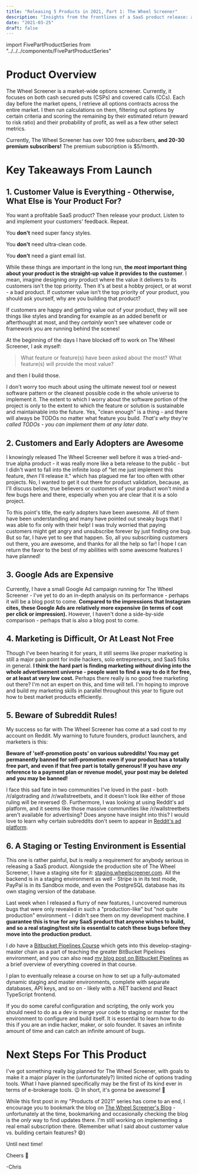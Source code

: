 ```yaml
---
title: "Releasing 5 Products in 2021, Part 1: The Wheel Screener"
description: "Insights from the frontlines of a SaaS product release: an advanced cash secured put (CSP) and covered call (CC) options screener."
date: "2021-03-25"
draft: false
---
```


import FivePartProductSeries from "../../../components/FivePartProductSeries"

<FivePartProductSeries dontLinkURL="/blog/releasing-5-products-in-2021-part-1-the-wheel-screener" isProductPage="true"/>

<!-- Stuff for medium: -->
<!-- # Greetings!

Hi everyone! You may recognize me from other full stack posts I've published here in The Startup relating to specific software challenges, some of which include:

https://medium.com/swlh/extending-react-standard-types-to-allow-for-children-as-a-function-ba7fdde52e0b

https://medium.com/swlh/c-net-core-and-typescript-using-generics-and-linq-to-secure-and-filter-operations-on-your-e85e23e065c3

https://medium.com/swlh/magento-2-ip-location-detection-geoip-and-store-context-control-using-the-ipstack-api-b48c17cc19c7

Today, I'm proud to say that I'm able to post here with an actual product of mine, and even prouder to say that it's my **first ever successful and profitable SaaS product!** * If you've liked my other code-based posts, I hope you'll read this one, and that you'll gain some insights into the other side of product development: marketing and the real-world product launch.

*Stay tuned, this post here talks about just the first of potentially **_five_** products I want to release in 2021! -->

# Product Overview

The Wheel Screener is a market-wide options screener. Currently, it focuses on both cash secured puts (CSPs) and covered calls (CCs). Each day before the market opens, I retrieve all options contracts across the entire market. I then run calculations on them, filtering out options by certain criteria and scoring the remaining by their estimated return (reward to risk ratio) and their probability of profit, as well as a few other select metrics.

Currently, The Wheel Screener has over 100 free subscribers, **and 20-30 premium subscribers!** The premium subscription is $5/month.

# Key Takeaways From Launch

## 1. Customer Value is Everything - Otherwise, What Else is Your Product For?

You want a profitable SaaS product? Then release your product. Listen to and implement your customers' feedback. Repeat. 

You **don't** need super fancy styles.

You **don't** need ultra-clean code.

You **don't** need a giant email list.

While these things are important in the long run, **the _most_ important thing about your product is the straight-up value it provides to the customer**. I mean, imagine designing _any_ product where the value it delivers to its customers isn't the top priority. Then it's at best a hobby project, or at worst - a bad product. If customer value isn't the top priority of your product, you should ask yourself, why are you building that product? 

If customers are happy and getting value out of your product, they will see things like styles and branding for example as an added benefit or afterthought at most, and they _certainly_ won't see whatever code or framework you are running behind the scenes!

At the beginning of the days I have blocked off to work on The Wheel Screener, I ask myself: 

>What feature or feature(s) have been asked about the most? What feature(s) will provide the most value?

and then I build those. 

I don't worry too much about using the ultimate newest tool or newest software pattern or the cleanest possible code in the whole universe to implement it. The extent to which I worry about the software portion of the project is only to the extent to which the feature or solution is sustainable and maintainable into the future. Yes, "clean enough" is a thing - and there will always be TODOs no matter what feature you build. _That's why they're called TODOs - you can implement them at any later date._

## 2. Customers and Early Adopters are Awesome

I knowingly released The Wheel Screener well before it was a tried-and-true alpha product - it was really more like a beta release to the public - but I didn't want to fall into the infinite loop of "let me just implement this feature, _then_ I'll release it." which has plagued me far too often with other projects. No, I wanted to get it out there for product validation, because, as I'll discuss below, true believers or customers of your product won't mind a few bugs here and there, especially when you are clear that it is a solo project.

To this point's title, the early adopters have been awesome. All of them have been understanding and many have pointed out sneaky bugs that I was able to fix only with their help! I was truly worried that paying customers might get angry and unsubscribe forever by just finding one bug. But so far, I have yet to see that happen. So, all you subscribing customers out there, you are awesome, and thanks for all the help so far! I hope I can return the favor to the best of my abilities with some awesome features I have planned!

## 3. Google Ads are Expensive

Currently, I have a small Google Ad campaign running for The Wheel Screener - I've yet to do an in-depth analysis on its performance - perhaps it will be a blog post to come. **Compared to the impressions that Instagram cites, these Google Ads are relatively more expensive (in terms of cost per click or impression).** However, I haven't done a side-by-side comparison - perhaps that is also a blog post to come.

## 4. Marketing is Difficult, Or At Least Not Free

Though I've been hearing it for years, it still seems like proper marketing is still a major pain point for indie hackers, solo entrepreneurs, and SaaS folks in general. **I think the hard part is finding marketing _without_ diving into the whole advertisement universe - people want to find a way to do it for free, or at least at very low cost.** Perhaps there really is no good free marketing out there? I'm not an expert on this, and time will tell. I'm hoping to improve and build my marketing skills in parallel throughout this year to figure out how to best market products efficiently.

## 5. Beware of Subreddit Rules!

My success so far with The Wheel Screener has come at a sad cost to my account on Reddit. My warning to future founders, product launchers, and marketers is this: 

**Beware of 'self-promotion posts' on various subreddits! You may get permanently banned for self-promotion even if your product has a totally free part, and even if that free part is totally generous! If you have _any_ reference to a payment plan or revenue model, your post may be deleted and you may be banned!**

I face this sad fate in two communities I've loved in the past - both /r/algotrading and /r/wallstreetbets, and it doesn't look like either of those ruling will be reversed 😞. Furthermore, I was looking at using Reddit's ad platform, and it seems like those massive communities like /r/wallstreetbets aren't available for advertising? Does anyone have insight into this? I would love to learn why certain subreddits don't seem to appear in [Reddit's ad platform](https://ads.reddit.com/).

## 6. A Staging or Testing Environment is Essential

This one is rather painful, but is really a requirement for anybody serious in releasing a SaaS product. Alongside the production site of The Wheel Screener, I have a staging site for it: [staging.wheelscreener.com](staging.wheelscreener.com). All the backend is in a staging environment as well - Stripe is in its test mode, PayPal is in its Sandbox mode, and even the PostgreSQL database has its own staging version of the database. 

Last week when I released a flurry of new features, I uncovered numerous bugs that were only revealed in such a "production-like" but "not quite production" environment - I didn't see them on my development machine. **I guarantee this is true for any SaaS product that anyone wishes to build, and so a real staging/test site is essential to catch these bugs before they move into the production product.** 

I _do_ have a [Bitbucket Pipelines Course](https://www.udemy.com/course/mastering-bitbucket-pipelines/?referralCode=1D00780943BAE3B9685B) which gets into this develop-staging-master chain as a part of teaching the greater BitBucket Pipelines environment, and you can also read [my blog post on Bitbucket Pipelines](https://chrisfrew.in/blog/mastering-bitbucket-pipelines-for-ci-and-cd/) as a brief overview of everything covered in that course. 

I plan to eventually release a course on how to set up a fully-automated dynamic staging and master environments, complete with separate databases, API keys, and so on - likely with a .NET backend and React TypeScript frontend. 

If you do some careful configuration and scripting, the only work you should need to do as a dev is merge your code to staging or master for the environment to configure and build itself. It is essential to learn how to do this if you are an indie hacker, maker, or solo founder. It saves an infinite amount of time and can catch an infinite amount of bugs.

# Next Steps For This Product

I've got something really big planned for The Wheel Screener, with goals to make it a major player in the (unfortunately?) limited niche of options trading tools. What I have planned specifically may be the first of its kind ever in terms of e-brokerage tools. 😉 In short, it's gonna be awesome! 🚀

While this first post in my "Products of 2021" series has come to an end, I encourage you to bookmark the blog on [The Wheel Screener's Blog](https://wheelscreener.com/blog) - unfortunately at the time, bookmarking and occasionally checking the blog is the _only_ way to find updates there. I'm still working on implementing a real email subscription there. (Remember what I said about customer value vs. building certain features? 😄)

Until next time!

Cheers 🍺

-Chris